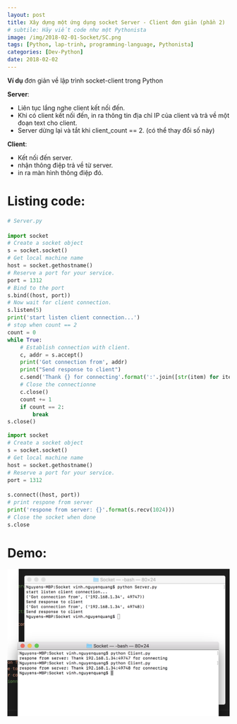 ```yaml
---
layout: post
title: Xây dựng một ứng dụng socket Server - Client đơn giản (phần 2)
# subtile: Hãy viết code như một Pythonista
image: /img/2018-02-01-Socket/SC.png
tags: [Python, lap-trinh, programming-language, Pythonista]
categories: [Dev-Python]
date: 2018-02-02
---
```


**Ví dụ** đơn giản về lập trình socket-client trong Python

**Server**: 
- Liên tục lắng nghe client kết nối đến. 
- Khi có client kết nối đến, in ra thông tin địa chỉ IP của client và trả về một đoạn text cho client.
- Server dừng lại và tắt khi client_count == 2. (có thể thay đổi số này)

**Client**: 
- Kết nối đến server.
- nhận thông điệp trả về từ server.
- in ra màn hình thông điệp đó.

# Listing code:

```Python
# Server.py

import socket
# Create a socket object
s = socket.socket()
# Get local machine name
host = socket.gethostname()
# Reserve a port for your service.
port = 1312
# Bind to the port
s.bind((host, port))
# Now wait for client connection.
s.listen(5)
print('start listen client connection...')
# stop when count == 2
count = 0
while True:
    # Establish connection with client.
    c, addr = s.accept()
    print('Got connection from', addr)
    print("Send response to client")
    c.send('Thank {} for connecting'.format(':'.join([str(item) for item in addr])))
    # Close the connectionne
    c.close()
    count += 1
    if count == 2:
        break
s.close()
```


```Python
import socket
# Create a socket object
s = socket.socket()
# Get local machine name
host = socket.gethostname()
# Reserve a port for your service.
port = 1312

s.connect((host, port))
# print respone from server
print('respone from server: {}'.format(s.recv(1024)))
# Close the socket when done
s.close
```

# Demo:
![socket.png](/img/2018-02-01-Socket/demo.png)